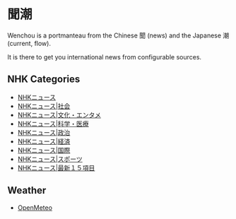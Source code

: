 # 聞潮

Wenchou is a portmanteau from the Chinese 聞 (news) and the
Japanese 潮 (current, flow).

It is there to get you international news from configurable
sources.

## NHK Categories
- [NHKニュース](https://www3.nhk.or.jp/rss/news/cat0.xml)
- [NHKニュース|社会](https://www3.nhk.or.jp/rss/news/cat1.xml)
- [NHKニュース|文化・エンタメ](https://www3.nhk.or.jp/rss/news/cat2.xml)
- [NHKニュース|科学・医療](https://www3.nhk.or.jp/rss/news/cat3.xml)
- [NHKニュース|政治](https://www3.nhk.or.jp/rss/news/cat4.xml)
- [NHKニュース|経済](https://www3.nhk.or.jp/rss/news/cat5.xml)
- [NHKニュース|国際](https://www3.nhk.or.jp/rss/news/cat6.xml)
- [NHKニュース|スポーツ](https://www3.nhk.or.jp/rss/news/cat7.xml)
- [NHKニュース|最新１５項目](https://www3.nhk.or.jp/rss/news/cat8.xml)

## Weather
- [OpenMeteo](https://open-meteo.com/en/docs)